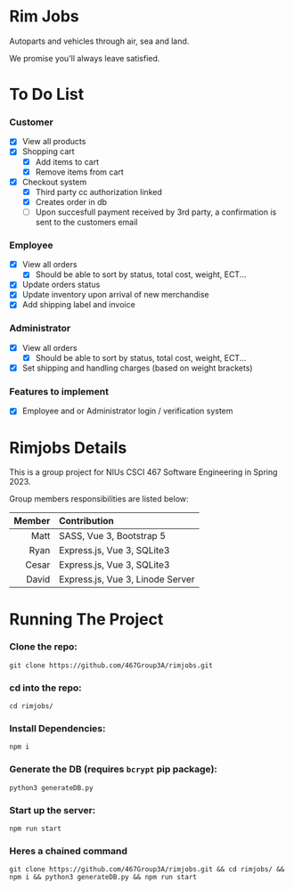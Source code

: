 # Rim Jobs 

Autoparts and vehicles through air, sea and land.

We promise you'll always leave satisfied.

#  To Do List

### **Customer**

- [X] View all products
- [X] Shopping cart
	- [X] Add items to cart
	- [X] Remove items from cart
- [X] Checkout system
	- [X] Third party cc authorization linked
	- [X] Creates order in db
	- [ ] Upon succesfull payment received by 3rd party, a confirmation is sent to the customers email
	
### **Employee**
- [X] View all orders
	-  [X] Should be able to sort by status, total cost, weight, ECT...
- [X] Update orders status
- [X] Update inventory upon arrival of new merchandise
- [X] Add shipping label and invoice 

### **Administrator**
- [X] View all orders
   - [X] Should be able to sort by status, total cost, weight, ECT...
- [X] Set shipping and handling charges (based on weight brackets)

### **Features to implement**
- [X] Employee and or Administrator login / verification system

# Rimjobs Details

This is a group project for NIUs CSCI 467 Software Engineering in Spring 2023.

Group members responsibilities are listed below:

| Member | Contribution |
|----:|:----|
| Matt | SASS, Vue 3, Bootstrap 5 |
| Ryan | Express.js, Vue 3, SQLite3 |
| Cesar | Express.js, Vue 3, SQLite3 |
| David | Express.js, Vue 3, Linode Server |

# Running The Project


### Clone the repo: 

`git clone https://github.com/467Group3A/rimjobs.git`

### cd into the repo:

`cd rimjobs/` 

### Install Dependencies:

`npm i` 

### Generate the DB (requires `bcrypt` pip package):

`python3 generateDB.py` 

### Start up the server:

`npm run start` 

### Heres a chained command

`git clone https://github.com/467Group3A/rimjobs.git && cd rimjobs/ && npm i && python3 generateDB.py && npm run start`

